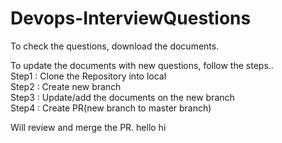 # Devops-InterviewQuestions

To check the questions, download the documents.

To update the documents with new questions, follow the steps..<br />
Step1 : Clone the Repository into local <br />
Step2 : Create new branch <br />
Step3 : Update/add the documents on the new branch <br />
Step4 : Create PR(new branch to master branch) <br />

Will review and merge the PR.
hello hi
